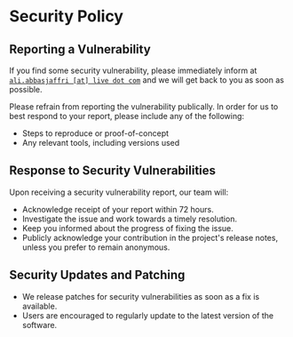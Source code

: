 # Security Policy

## Reporting a Vulnerability

If you find some security vulnerability, please immediately inform at [`ali.abbasjaffri [at] live dot com`](mailto:ali.abbasjaffri@live.com?subject=Security-Vulnerability-Report-platinfra) and we will get back to you as soon as possible.

Please refrain from reporting the vulnerability publically. In order for us to best respond to your report, please include any of the following:

- Steps to reproduce or proof-of-concept
- Any relevant tools, including versions used

## Response to Security Vulnerabilities
Upon receiving a security vulnerability report, our team will:

- Acknowledge receipt of your report within 72 hours.
- Investigate the issue and work towards a timely resolution.
- Keep you informed about the progress of fixing the issue.
- Publicly acknowledge your contribution in the project's release notes, unless you prefer to remain anonymous.

## Security Updates and Patching
- We release patches for security vulnerabilities as soon as a fix is available.
- Users are encouraged to regularly update to the latest version of the software.
